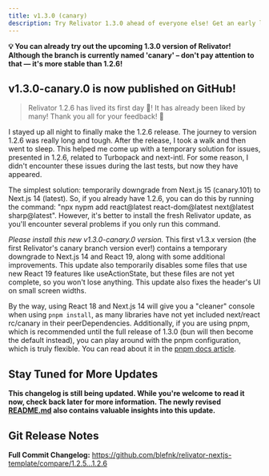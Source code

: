 ```yaml
---
title: v1.3.0 (canary)
description: Try Relivator 1.3.0 ahead of everyone else! Get an early look at what's coming soon! 1.3.0@canary is more stable than 1.2.6!
---
```


**💡 You can already try out the upcoming 1.3.0 version of Relivator! Although the branch is currently named 'canary' – don't pay attention to that — it's more stable than 1.2.6!**

## **v1.3.0-canary.0 is now published on GitHub!**

> Relivator 1.2.6 has lived its first day 🎉! It has already been liked by many! Thank you all for your feedback! :pray:

I stayed up all night to finally make the 1.2.6 release. The journey to version 1.2.6 was really long and tough. After the release, I took a walk and then went to sleep. This helped me come up with a temporary solution for issues, presented in 1.2.6, related to Turbopack and next-intl. For some reason, I didn't encounter these issues during the last tests, but now they have appeared.

The simplest solution: temporarily downgrade from Next.js 15 (canary.101) to Next.js 14 (latest). So, if you already have 1.2.6, you can do this by running the command: "npx nypm add react@latest react-dom@latest next@latest sharp@latest". However, it's better to install the fresh Relivator update, as you'll encounter several problems if you only run this command.

*Please install this new v1.3.0-canary.0 version.* This first v1.3.x version (the first Relivator's canary branch version ever!) contains a temporary downgrade to Next.js 14 and React 19, along with some additional improvements. This update also temporarily disables some files that use new React 19 features like useActionState, but these files are not yet complete, so you won't lose anything. This update also fixes the header's UI on small screen widths.

By the way, using React 18 and Next.js 14 will give you a "cleaner" console when using `pnpm install`, as many libraries have not yet included next/react rc/canary in their peerDependencies. Additionally, if you are using pnpm, which is recommended until the full release of 1.3.0 (bun will then become the default instead), you can play around with the pnpm configuration, which is truly flexible. You can read about it in the [pnpm docs article](https://pnpm.io/package_json).

## Stay Tuned for More Updates

**This changelog is still being updated. While you're welcome to read it now, check back later for more information. The newly revised [README.md](https://github.com/blefnk/relivator-nextjs-template#readme) also contains valuable insights into this update.**

## Git Release Notes

**Full Commit Changelog:** <https://github.com/blefnk/relivator-nextjs-template/compare/1.2.5...1.2.6>
